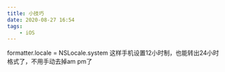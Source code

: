 ```yaml
---
title: 小技巧
date: 2020-08-27 16:54
tags:
	- iOS
---
```


formatter.locale = NSLocale.system
这样手机设置12小时制，也能转出24小时格式了，不用手动去掉am pm了